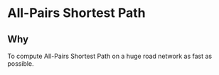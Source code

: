 # All-Pairs Shortest Path

## Why

To compute All-Pairs Shortest Path on a huge road network as fast as possible.